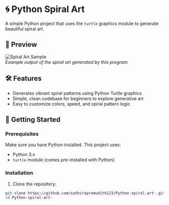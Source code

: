 # 🌀 Python Spiral Art

A simple Python project that uses the `turtle` graphics module to generate beautiful spiral art.

## 🎨 Preview

![Spiral Art Sample](https://github.com/sathirapramudith123/Python-spiral-art-/raw/main/output.png)  
*Example output of the spiral art generated by this program.*

## 🛠️ Features

- Generates vibrant spiral patterns using Python Turtle graphics
- Simple, clean codebase for beginners to explore generative art
- Easy to customize colors, speed, and spiral pattern logic

## 🚀 Getting Started

### Prerequisites

Make sure you have Python installed. This project uses:

- Python 3.x
- `turtle` module (comes pre-installed with Python)

### Installation

1. Clone the repository:

```bash
git clone https://github.com/sathirapramudith123/Python-spiral-art-.git
cd Python-spiral-art-

